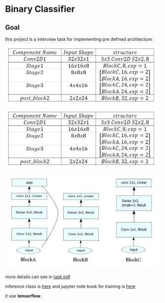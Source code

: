 # Binary Classifier

## Goal
this project is a interview task for implementing pre defined architecture :

![model layers](imgs/model_layers_details.PNG)

![model layer details](imgs/model_layers_details.PNG)

![blocks](imgs/blocks.PNG)


more details can see in [task.pdf](Task1.pdf)

inference class is [here](code\inference_class.py) and jupyter note book for training is [here](code\RZ_GATA_TASK1.ipynb)

it use **tensorflow**.
